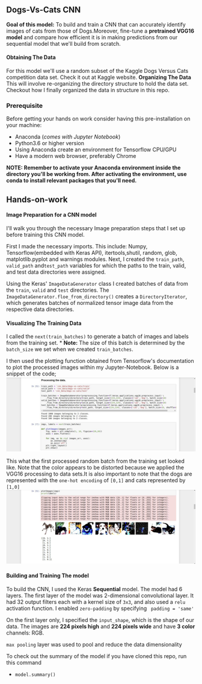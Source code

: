 ## Dogs-Vs-Cats CNN
**Goal of this model:**
To build and train a CNN that can accurately identify images of cats from those of Dogs.Moreover, fine-tune a **pretrained VGG16 model** and compare how efficient it is in making predictions from our sequential model that we'll build from scratch.

#### Obtaining The Data

For this model we'll use a random subset of the  Kaggle Dogs Versus Cats competition data set. Check it out at Kaggle website.
**Organizing The Data**
This will involve re-organizing the directory structure to hold the data set. Checkout how I finally organized the data in structure in this repo.


### Prerequisite
Before getting your hands on work consider having this pre-installation on your machine:
* Anaconda (*comes with Jupyter Notebook*)
* Python3.6 or higher version 
* Using Anaconda create an environment for Tensorflow CPU/GPU
* Have a modern web browser, preferably Chrome

**NOTE: Remember to activate your Anaconda environment inside the directory you'll be working from. After activating the environment, use conda to install relevant packages that you'll need.**

## Hands-on-work
#### Image Preparation for a CNN model
I'll walk you through the necessary Image preparation steps that I set up before training this CNN model.

First I made the necessary imports. This include: Numpy, Tensorflow(embedded with Keras API), itertools,shutil, random, glob, matplotlib.pyplot and warnings modules.
Next, I created the `train_path`, `valid_path` and`test_path` variables for which the paths to the train, valid, and test data directories were assigned. 

Using the Keras' `ImageDataGenerator` class I created batches of data from the `train`, `valid` and `test` directories. The `ImageDataGenerator.floe_from_directory()` creates a `DirectoryIterator`, which generates batches of normalized tensor image data from the respective data directories.
#### Visualizing The Training Data
I called the `next(train_batches)` to generate a batch of images and labels from the training set. * **Note:** The size of this batch is determined by the `batch_size` we set when we created `train_batches`.

I then used the plotting function obtained from Tensorflow's documentation to plot the processed images within my Jupyter-Notebook.
Below is a snippet of the code;
![image.png](images/img_process.jpeg)

This what the first processed random batch from the training set looked like. Note that the color appears to be distorted because we applied the VGG16 processing to data sets.It is also important to note that the dogs are represented with the `one-hot encoding` of `[0,1]` and cats represented by `[1,0]`
![image.png](images/img_visual.jpeg)

#### Building and Training The model 
To build the CNN, I used the Keras **Sequential** model.
The model had 6 layers. The first layer of the model was 2-dimensional convolutional layer. It had 32 output filters each with a kernel size of `3x3`, and also used a `relu` activation function. I enabled `zero-padding` by specifying ` padding = 'same'`

On the first layer only, I specified the `input_shape`, which is the shape of our data. The images are **224 pixels high** and **224 pixels wide** and have **3 color** channels: RGB. 

`max pooling` layer was used to pool and reduce the data dimensionality

To check out the summary of the model if you have cloned this repo, run this command
- `model.summary()`



